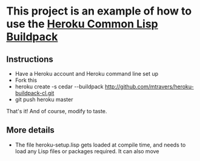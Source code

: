 # This project is an example of how to use the [Heroku Common Lisp Buildpack](https://github.com/mtravers/heroku-buildpack-cl)

## Instructions
* Have a Heroku account and Heroku command line set up
* Fork this
* heroku create -s cedar --buildpack http://github.com/mtravers/heroku-buildpack-cl.git
* git push heroku master

That's it!  And of course, modify to taste.

## More details

* The file heroku-setup.lisp gets loaded at compile time, and needs to load any Lisp files or packages required.  It can also move 

